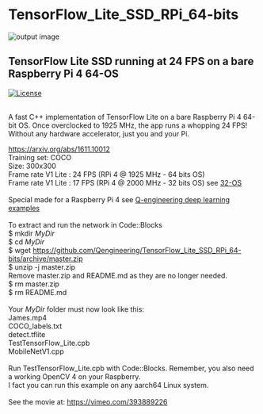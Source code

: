 # TensorFlow_Lite_SSD_RPi_64-bits
![output image]( https://qengineering.eu/images/James_24.jpg )<br/>
## TensorFlow Lite SSD running at 24 FPS on a bare Raspberry Pi 4 64-OS <br/>
[![License](https://img.shields.io/badge/License-BSD%203--Clause-blue.svg)](https://opensource.org/licenses/BSD-3-Clause)<br/><br/>

A fast C++ implementation of TensorFlow Lite on a bare Raspberry Pi 4 64-bit OS.
Once overclocked to 1925 MHz, the app runs a whopping 24 FPS!
Without any hardware accelerator, just you and your Pi.

https://arxiv.org/abs/1611.10012 <br/>
Training set: COCO <br/>
Size: 300x300 <br/>
Frame rate V1 Lite : 24 FPS (RPi 4 @ 1925 MHz - 64 bits OS) <br/>
Frame rate V1 Lite : 17 FPS (RPi 4 @ 2000 MHz - 32 bits OS) see [32-OS](https://github.com/Qengineering/TensorFlow_Lite_SSD_RPi_32-bits)<br/>
<br/>
Special made for a Raspberry Pi 4 see [Q-engineering deep learning examples](https://qengineering.eu/deep-learning-examples-on-raspberry-32-64-os.html) <br/>
<br/>
To extract and run the network in Code::Blocks <br/>
$ mkdir *MyDir* <br/>
$ cd *MyDir* <br/>
$ wget https://github.com/Qengineering/TensorFlow_Lite_SSD_RPi_64-bits/archive/master.zip <br/>
$ unzip -j master.zip <br/>
Remove master.zip and README.md as they are no longer needed. <br/> 
$ rm master.zip <br/>
$ rm README.md <br/> <br/>
Your *MyDir* folder must now look like this: <br/> 
James.mp4 <br/>
COCO_labels.txt <br/>
detect.tflite <br/>
TestTensorFlow_Lite.cpb <br/>
MobileNetV1.cpp<br/>
 <br/>
Run TestTensorFlow_Lite.cpb with Code::Blocks. Remember, you also need a working OpenCV 4 on your Raspberry. <br/>
I fact you can run this example on any aarch64 Linux system. <br/><br/>
See the movie at: https://vimeo.com/393889226


